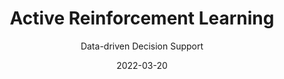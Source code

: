 ---
title: Active Reinforcement Learning
subtitle:  Data-driven Decision Support
layout: default
modal-id: 3
date: 2022-03-20
img: mcts.avif
thumbnail: mcts-thumbnail.avif
alt: image-alt
project-date: March 2022
client: Confidential
category: Data-driven Decision Support
description: "Implementing, adjusting and comparing 3 multi-armed bandits (reinforcement learning settings) algorithms' performances."
read_more: "Read More"
read_more_link: "https://dvirla.github.io/applied-data-scientist-blog/active-reinforcement-learning/"
---